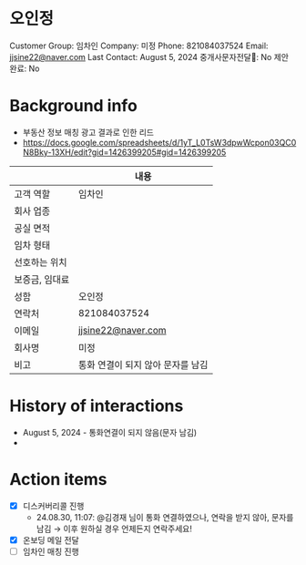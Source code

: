 # 오인정

Customer Group: 임차인
Company: 미정
Phone: 821084037524
Email: jjsine22@naver.com
Last Contact: August 5, 2024
중개사문자전달📩: No
제안 완료: No

# Background info

- 부동산 정보 매칭 광고 결과로 인한 리드
- https://docs.google.com/spreadsheets/d/1yT_L0TsW3dpwWcpon03QC0N8Bky-13XH/edit?gid=1426399205#gid=1426399205

|  | 내용 |
| --- | --- |
| 고객 역할 | 임차인 |
| 회사 업종 |  |
| 공실 면적 |  |
| 임차 형태 |  |
| 선호하는 위치 |  |
| 보증금, 임대료 |  |
| 성함 | 오인정 |
| 연락처 | 821084037524 |
| 이메일 | [jjsine22@naver.com](mailto:jjsine22@naver.com) |
| 회사명 | 미정 |
| 비고 | 통화 연결이 되지 않아 문자를 남김 |

# History of interactions

- August 5, 2024 - 통화연결이 되지 않음(문자 남김)
- 

# Action items

- [x]  디스커버리콜 진행
    - 24.08.30, 11:07: @김경재 님이 통화 연결하였으나, 연락을 받지 않아, 문자를 남김 → 이후 원하실 경우 언제든지 연락주세요!
- [x]  온보딩 메일 전달
- [ ]  임차인 매칭 진행
